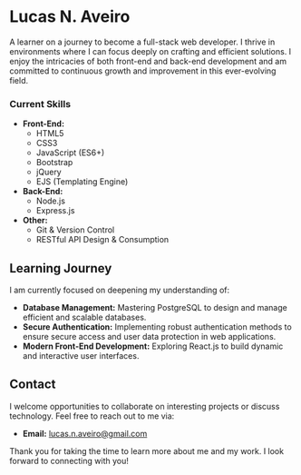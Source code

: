 # Lucas N. Aveiro

A learner on a journey to become a full-stack web developer. 
I thrive in environments where I can focus deeply on crafting and efficient solutions. 
I enjoy the intricacies of both front-end and back-end development and am committed to continuous growth and improvement in this ever-evolving field.

### Current Skills

*   **Front-End:**
    *   HTML5
    *   CSS3
    *   JavaScript (ES6+)
    *   Bootstrap
    *   jQuery
    *   EJS (Templating Engine)
*   **Back-End:**
    *   Node.js
    *   Express.js
*   **Other:**
    *   Git & Version Control
    *   RESTful API Design & Consumption
    
## Learning Journey

I am currently focused on deepening my understanding of:

*   **Database Management:** Mastering PostgreSQL to design and manage efficient and scalable databases.
*   **Secure Authentication:** Implementing robust authentication methods to ensure secure access and user data protection in web applications.
*   **Modern Front-End Development:**  Exploring React.js to build dynamic and interactive user interfaces.

## Contact

I welcome opportunities to collaborate on interesting projects or discuss technology. Feel free to reach out to me via:

*   **Email:** lucas.n.aveiro@gmail.com

Thank you for taking the time to learn more about me and my work. I look forward to connecting with you!


<!---
lucasaveiro/lucasaveiro is a ✨ special ✨ repository because its `README.md` (this file) appears on your GitHub profile.
You can click the Preview link to take a look at your changes.
--->
